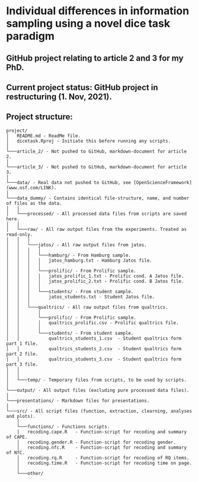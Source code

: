 # Individual differences in information sampling using a novel dice task paradigm

## GitHub project relating to article 2 and 3 for my PhD.

## Current project status: GitHub project in restructuring (1. Nov, 2021).

## Project structure:

    project/
    │   README.md - ReadMe file.
    │   dicetask.Rproj - Initiate this before running any scripts.  
    │
    └───article_2/ - Not pushed to GitHub, markdown-document for article 2.
    │
    └───article_3/ - Not pushed to GitHub, markdown-document for article 3.
    │
    └───data/ - Real data not pushed to GitHub, see [OpenScienceFramework](www.osf.com/LINK). 
    │
    └───data_dummy/ - Contains identical file-structure, name, and number of files as the data.
    │   │
    │   └───processed/ - All processed data files from scripts are saved here.
    │   │    
    │   └───raw/ - All raw output files from the experiments. Treated as read-only.
    │   │   │
    │   │   └───jatos/ - All raw output files from jatos.
    │   │   │   │
    │   │   │   └───hamburg/ - From Hamburg sample.
    │   │   │   │   jatos_hamburg.txt - Hamburg Jatos file.
    │   │   │   │
    │   │   │   └───prolific/ - From Prolific sample.
    │   │   │   │   jatos_prolific_1.txt - Prolific cond. A Jatos file. 
    │   │   │   │   jatos_prolific_2.txt - Prolific cond. B Jatos file.
    │   │   │   │
    │   │   │   └───students/ - From student sample.
    │   │   │       jatos_students.txt - Student Jatos file.
    │   │   │
    │   │   └───qualtrics/ - All raw output files from qualtrics.
    │   │       │
    │   │       └───prolific/ - From Prolific sample.
    │   │       │   qualtrics_prolific.csv - Prolific qualtrics file.
    │   │       │
    │   │       └───students/ - From student sample.
    │   │           qualtrics_students_1.csv  - Student qualtrics form part 1 file.
    │   │           qualtrics_students_2.csv  - Student qualtrics form part 2 file.
    │   │           qualtrics_students_3.csv  - Student qualtrics form part 3 file.
    │   │
    │   │   
    │   └───temp/ - Temporary files from scripts, to be used by scripts.
    │
    └───output/ - All output files (excluding pure processed data files).
    │
    └───presentations/ - Markdown files for presentations.
    │
    └───src/ - All script files (function, extraction, clearning, analyses and plots).
        │
        └───functions/ - Functions scripts.
        │   recoding.cape.R   - Function-script for recoding and summary of CAPE.
        │   recoding.gender.R - Function-script for recoding gender. 
        │   recoding.nfc.R    - Function-script for recoding and summary of NfC.
        │   recoding.rq.R     - Function-script for recoding of RQ items.
        │   recoding.time.R   - Function-script for recoding time on page.
        │
        └───other/
